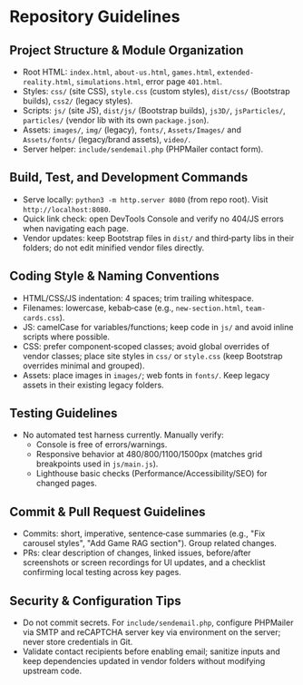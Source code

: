 # Repository Guidelines

## Project Structure & Module Organization
- Root HTML: `index.html`, `about-us.html`, `games.html`, `extended-reality.html`, `simulations.html`, error page `401.html`.
- Styles: `css/` (site CSS), `style.css` (custom styles), `dist/css/` (Bootstrap builds), `css2/` (legacy styles).
- Scripts: `js/` (site JS), `dist/js/` (Bootstrap builds), `js3D/`, `jsParticles/`, `particles/` (vendor lib with its own `package.json`).
- Assets: `images/`, `img/` (legacy), `fonts/`, `Assets/Images/` and `Assets/fonts/` (legacy/brand assets), `video/`.
- Server helper: `include/sendemail.php` (PHPMailer contact form).

## Build, Test, and Development Commands
- Serve locally: `python3 -m http.server 8080` (from repo root). Visit `http://localhost:8080`.
- Quick link check: open DevTools Console and verify no 404/JS errors when navigating each page.
- Vendor updates: keep Bootstrap files in `dist/` and third‑party libs in their folders; do not edit minified vendor files directly.

## Coding Style & Naming Conventions
- HTML/CSS/JS indentation: 4 spaces; trim trailing whitespace.
- Filenames: lowercase, kebab‑case (e.g., `new-section.html`, `team-cards.css`).
- JS: camelCase for variables/functions; keep code in `js/` and avoid inline scripts where possible.
- CSS: prefer component‑scoped classes; avoid global overrides of vendor classes; place site styles in `css/` or `style.css` (keep Bootstrap overrides minimal and grouped).
- Assets: place images in `images/`; web fonts in `fonts/`. Keep legacy assets in their existing legacy folders.

## Testing Guidelines
- No automated test harness currently. Manually verify:
  - Console is free of errors/warnings.
  - Responsive behavior at 480/800/1100/1500px (matches grid breakpoints used in `js/main.js`).
  - Lighthouse basic checks (Performance/Accessibility/SEO) for changed pages.

## Commit & Pull Request Guidelines
- Commits: short, imperative, sentence‑case summaries (e.g., "Fix carousel styles", "Add Game RAG section"). Group related changes.
- PRs: clear description of changes, linked issues, before/after screenshots or screen recordings for UI updates, and a checklist confirming local testing across key pages.

## Security & Configuration Tips
- Do not commit secrets. For `include/sendemail.php`, configure PHPMailer via SMTP and reCAPTCHA server key via environment on the server; never store credentials in Git.
- Validate contact recipients before enabling email; sanitize inputs and keep dependencies updated in vendor folders without modifying upstream code.
